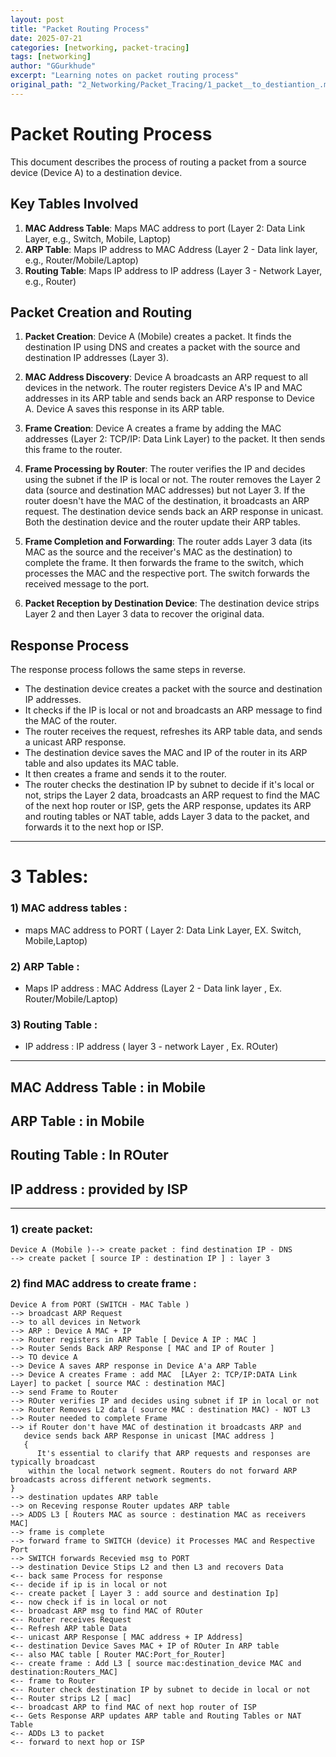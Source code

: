 ```yaml
---
layout: post
title: "Packet Routing Process"
date: 2025-07-21
categories: [networking, packet-tracing]
tags: [networking]
author: "GGurkhude"
excerpt: "Learning notes on packet routing process"
original_path: "2_Networking/Packet_Tracing/1_packet__to_destiantion_.md"
---
```


# Packet Routing Process

This document describes the process of routing a packet from a source device (Device A) to a destination device.

## Key Tables Involved

1. **MAC Address Table**: Maps MAC address to port (Layer 2: Data Link Layer, e.g., Switch, Mobile, Laptop)
2. **ARP Table**: Maps IP address to MAC Address (Layer 2 - Data link layer, e.g., Router/Mobile/Laptop)
3. **Routing Table**: Maps IP address to IP address (Layer 3 - Network Layer, e.g., Router)

## Packet Creation and Routing

1. **Packet Creation**: Device A (Mobile) creates a packet. It finds the destination IP using DNS and creates a packet with the source and destination IP addresses (Layer 3).

2. **MAC Address Discovery**: Device A broadcasts an ARP request to all devices in the network. The router registers Device A's IP and MAC addresses in its ARP table and sends back an ARP response to Device A. Device A saves this response in its ARP table.

3. **Frame Creation**: Device A creates a frame by adding the MAC addresses (Layer 2: TCP/IP: Data Link Layer) to the packet. It then sends this frame to the router.

4. **Frame Processing by Router**: The router verifies the IP and decides using the subnet if the IP is local or not. The router removes the Layer 2 data (source and destination MAC addresses) but not Layer 3. If the router doesn't have the MAC of the destination, it broadcasts an ARP request. The destination device sends back an ARP response in unicast. Both the destination device and the router update their ARP tables.

5. **Frame Completion and Forwarding**: The router adds Layer 3 data (its MAC as the source and the receiver's MAC as the destination) to complete the frame. It then forwards the frame to the switch, which processes the MAC and the respective port. The switch forwards the received message to the port.

6. **Packet Reception by Destination Device**: The destination device strips Layer 2 and then Layer 3 data to recover the original data.

## Response Process

The response process follows the same steps in reverse. 
- The destination device creates a packet with the source and destination IP addresses. 
- It checks if the IP is local or not and broadcasts an ARP message to find the MAC of the router. 
- The router receives the request, refreshes its ARP table data, and sends a unicast ARP response. 
- The destination device saves the MAC and IP of the router in its ARP table and also updates its MAC table. 
- It then creates a frame and sends it to the router. 
- The router checks the destination IP by subnet to decide if it's local or not, strips the Layer 2 data, broadcasts an ARP request to find the MAC of the next hop router or ISP, gets the ARP response, updates its ARP and routing tables or NAT table, adds Layer 3 data to the packet, and forwards it to the next hop or ISP.
----
# 3 Tables:

### 1) MAC address tables : 
- maps MAC address to PORT ( Layer 2: Data Link Layer, EX. Switch, Mobile,Laptop)
### 2) ARP Table : 
- Maps IP address : MAC Address (Layer 2 - Data link layer , Ex. Router/Mobile/Laptop)
### 3) Routing Table : 
- IP address : IP address ( layer 3 - network Layer , Ex. ROuter)

-------------------------------------------------

## MAC Address Table : in Mobile
## ARP Table : in Mobile
## Routing Table : In ROuter
## IP address : provided by ISP
-------------------------------

### 1) create packet:
```text
Device A (Mobile )--> create packet : find destination IP - DNS 
--> create packet [ source IP : destination IP ] : layer 3
```

### 2) find MAC address to create frame :

```text
Device A from PORT (SWITCH - MAC Table ) 
--> broadcast ARP Request 
--> to all devices in Network 
--> ARP : Device A MAC + IP 
--> Router registers in ARP Table [ Device A IP : MAC ]
--> Router Sends Back ARP Response [ MAC and IP of Router ]
--> TO device A 
--> Device A saves ARP response in Device A'a ARP Table 
--> Device A creates Frame : add MAC  [LAyer 2: TCP/IP:DATA Link Layer] to packet [ source MAC : destination MAC]
--> send Frame to Router
--> ROuter verifies IP and decides using subnet if IP in local or not
--> Router Removes L2 data ( source MAC : destination MAC) - NOT L3
--> Router needed to complete Frame
--> if Router don't have MAC of destination it broadcasts ARP and 
   device sends back ARP Response in unicast [MAC address ]
   { 
      It's essential to clarify that ARP requests and responses are typically broadcast
    within the local network segment. Routers do not forward ARP broadcasts across different network segments.
}
--> destination updates ARP table 
--> on Receving response Router updates ARP table
--> ADDS L3 [ Routers MAC as source : destination MAC as receivers MAC]
--> frame is complete 
--> forward frame to SWITCH (device) it Processes MAC and Respective Port 
--> SWITCH forwards Recevied msg to PORT 
--> destination Device Stips L2 and then L3 and recovers Data
<-- back same Process for response 
<-- decide if ip is in local or not
<-- create packet [ Layer 3 : add source and destination Ip]
<-- now check if is in local or not
<-- broadcast ARP msg to find MAC of ROuter
<-- Router receives Request 
<-- Refresh ARP table Data
<-- unicast ARP Response [ MAC address + IP Address]
<-- destination Device Saves MAC + IP of ROuter In ARP table
<-- also MAC table [ Router MAC:Port_for_Router]
<-- create frame : Add L3 [ source mac:destination_device MAC and destination:Routers_MAC]
<-- frame to Router
<-- Router check destination IP by subnet to decide in local or not
<-- Router strips L2 [ mac]
<-- broadcast ARP to find MAC of next hop router of ISP
<-- Gets Response ARP updates ARP table and Routing Tables or NAT Table
<-- ADDs L3 to packet 
<-- forward to next hop or ISP 
```
